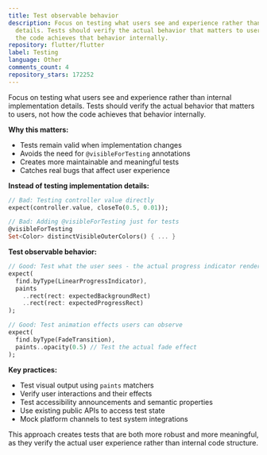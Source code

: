 ```yaml
---
title: Test observable behavior
description: Focus on testing what users see and experience rather than internal implementation
  details. Tests should verify the actual behavior that matters to users, not how
  the code achieves that behavior internally.
repository: flutter/flutter
label: Testing
language: Other
comments_count: 4
repository_stars: 172252
---
```


Focus on testing what users see and experience rather than internal implementation details. Tests should verify the actual behavior that matters to users, not how the code achieves that behavior internally.

**Why this matters:**
- Tests remain valid when implementation changes
- Avoids the need for `@visibleForTesting` annotations
- Creates more maintainable and meaningful tests
- Catches real bugs that affect user experience

**Instead of testing implementation details:**
```dart
// Bad: Testing controller value directly
expect(controller.value, closeTo(0.5, 0.01));

// Bad: Adding @visibleForTesting just for tests
@visibleForTesting
Set<Color> distinctVisibleOuterColors() { ... }
```

**Test observable behavior:**
```dart
// Good: Test what the user sees - the actual progress indicator rendering
expect(
  find.byType(LinearProgressIndicator),
  paints
    ..rect(rect: expectedBackgroundRect)
    ..rect(rect: expectedProgressRect)
);

// Good: Test animation effects users can observe
expect(
  find.byType(FadeTransition),
  paints..opacity(0.5) // Test the actual fade effect
);
```

**Key practices:**
- Test visual output using `paints` matchers
- Verify user interactions and their effects
- Test accessibility announcements and semantic properties  
- Use existing public APIs to access test state
- Mock platform channels to test system integrations

This approach creates tests that are both more robust and more meaningful, as they verify the actual user experience rather than internal code structure.